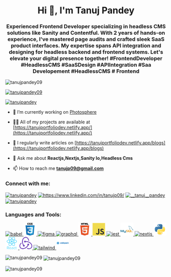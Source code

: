 <h1 align="center">Hi 👋, I'm Tanuj Pandey</h1>
<h3 align="center">Experienced Frontend Developer specializing in headless CMS solutions like Sanity and Contentful. With 2 years of hands-on experience, I've mastered page audits and crafted sleek SaaS product interfaces. My expertise spans API integration and designing for headless backend and frontend systems. Let's elevate your digital presence together! #FrontendDeveloper #HeadlessCMS #SaaSDesign #APIIntegration #Saa Developement #HeadlessCMS # Frontend</h3>

<p align="left"> <img src="https://komarev.com/ghpvc/?username=tanujpandey09&label=Profile%20views&color=0e75b6&style=flat" alt="tanujpandey09" /> </p>

<p align="left"> <a href="https://github.com/ryo-ma/github-profile-trophy"><img src="https://github-profile-trophy.vercel.app/?username=tanujpandey09" alt="tanujpandey09" /></a> </p>

<p align="left"> <a href="https://twitter.com/tanujpandey" target="blank"><img src="https://img.shields.io/twitter/follow/tanujpandey?logo=twitter&style=for-the-badge" alt="tanujpandey" /></a> </p>

- 🔭 I’m currently working on [Photosphere](https://photospherers.netlify.app/)

- 👨‍💻 All of my projects are available at [https://tanujportfoliodev.netlify.app/](https://tanujportfoliodev.netlify.app/)

- 📝 I regularly write articles on [https://tanujportfoliodev.netlify.app/blogs](https://tanujportfoliodev.netlify.app/blogs)

- 💬 Ask me about **Reactjs,Nextjs,Sanity Io,Headless Cms**

- 📫 How to reach me **tanujp09@gmail.com**

<h3 align="left">Connect with me:</h3>
<p align="left">
<a href="https://twitter.com/tanujpandey" target="blank"><img align="center" src="https://raw.githubusercontent.com/rahuldkjain/github-profile-readme-generator/master/src/images/icons/Social/twitter.svg" alt="tanujpandey" height="30" width="40" /></a>
<a href="https://linkedin.com/in/https://www.linkedin.com/in/tanujp09/" target="blank"><img align="center" src="https://raw.githubusercontent.com/rahuldkjain/github-profile-readme-generator/master/src/images/icons/Social/linked-in-alt.svg" alt="https://www.linkedin.com/in/tanujp09/" height="30" width="40" /></a>
<a href="https://instagram.com/__tanuj__pandey" target="blank"><img align="center" src="https://raw.githubusercontent.com/rahuldkjain/github-profile-readme-generator/master/src/images/icons/Social/instagram.svg" alt="__tanuj__pandey" height="30" width="40" /></a>
<a href="https://hashnode.com/tanujpandey" target="blank"><img align="center" src="https://raw.githubusercontent.com/rahuldkjain/github-profile-readme-generator/master/src/images/icons/Social/hashnode.svg" alt="tanujpandey" height="30" width="40" /></a>
</p>

<h3 align="left">Languages and Tools:</h3>
<p align="left"> <a href="https://babeljs.io/" target="_blank" rel="noreferrer"> <img src="https://www.vectorlogo.zone/logos/babeljs/babeljs-icon.svg" alt="babel" width="40" height="40"/> </a> <a href="https://www.w3schools.com/css/" target="_blank" rel="noreferrer"> <img src="https://raw.githubusercontent.com/devicons/devicon/master/icons/css3/css3-original-wordmark.svg" alt="css3" width="40" height="40"/> </a> <a href="https://www.figma.com/" target="_blank" rel="noreferrer"> <img src="https://www.vectorlogo.zone/logos/figma/figma-icon.svg" alt="figma" width="40" height="40"/> </a> <a href="https://graphql.org" target="_blank" rel="noreferrer"> <img src="https://www.vectorlogo.zone/logos/graphql/graphql-icon.svg" alt="graphql" width="40" height="40"/> </a> <a href="https://www.w3.org/html/" target="_blank" rel="noreferrer"> <img src="https://raw.githubusercontent.com/devicons/devicon/master/icons/html5/html5-original-wordmark.svg" alt="html5" width="40" height="40"/> </a> <a href="https://developer.mozilla.org/en-US/docs/Web/JavaScript" target="_blank" rel="noreferrer"> <img src="https://raw.githubusercontent.com/devicons/devicon/master/icons/javascript/javascript-original.svg" alt="javascript" width="40" height="40"/> </a> <a href="https://jestjs.io" target="_blank" rel="noreferrer"> <img src="https://www.vectorlogo.zone/logos/jestjsio/jestjsio-icon.svg" alt="jest" width="40" height="40"/> </a> <a href="https://www.mysql.com/" target="_blank" rel="noreferrer"> <img src="https://raw.githubusercontent.com/devicons/devicon/master/icons/mysql/mysql-original-wordmark.svg" alt="mysql" width="40" height="40"/> </a> <a href="https://nextjs.org/" target="_blank" rel="noreferrer"> <img src="https://cdn.worldvectorlogo.com/logos/nextjs-2.svg" alt="nextjs" width="40" height="40"/> </a> <a href="https://www.python.org" target="_blank" rel="noreferrer"> <img src="https://raw.githubusercontent.com/devicons/devicon/master/icons/python/python-original.svg" alt="python" width="40" height="40"/> </a> <a href="https://reactjs.org/" target="_blank" rel="noreferrer"> <img src="https://raw.githubusercontent.com/devicons/devicon/master/icons/react/react-original-wordmark.svg" alt="react" width="40" height="40"/> </a> <a href="https://redux.js.org" target="_blank" rel="noreferrer"> <img src="https://raw.githubusercontent.com/devicons/devicon/master/icons/redux/redux-original.svg" alt="redux" width="40" height="40"/> </a> <a href="https://tailwindcss.com/" target="_blank" rel="noreferrer"> <img src="https://www.vectorlogo.zone/logos/tailwindcss/tailwindcss-icon.svg" alt="tailwind" width="40" height="40"/> </a> <a href="https://webpack.js.org" target="_blank" rel="noreferrer"> <img src="https://raw.githubusercontent.com/devicons/devicon/d00d0969292a6569d45b06d3f350f463a0107b0d/icons/webpack/webpack-original-wordmark.svg" alt="webpack" width="40" height="40"/> </a> </p>

<p><img align="left" src="https://github-readme-stats.vercel.app/api/top-langs?username=tanujpandey09&show_icons=true&locale=en&layout=compact" alt="tanujpandey09" /></p>

<p>&nbsp;<img align="center" src="https://github-readme-stats.vercel.app/api?username=tanujpandey09&show_icons=true&locale=en" alt="tanujpandey09" /></p>

<p><img align="center" src="https://github-readme-streak-stats.herokuapp.com/?user=tanujpandey09&" alt="tanujpandey09" /></p>
